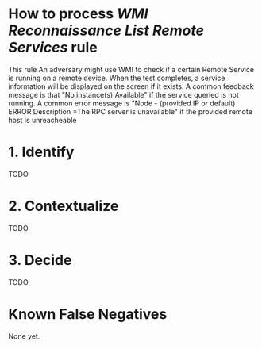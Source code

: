 # How to process *WMI Reconnaissance List Remote Services* rule
This rule An adversary might use WMI to check if a certain Remote Service is running on a remote device.
When the test completes, a service information will be displayed on the screen if it exists.
A common feedback message is that "No instance(s) Available" if the service queried is not running.
A common error message is "Node - (provided IP or default) ERROR Description =The RPC server is unavailable" if the provided remote host is unreacheable

# 1. Identify
TODO

# 2. Contextualize
TODO

# 3. Decide
TODO

# Known False Negatives
None yet.

